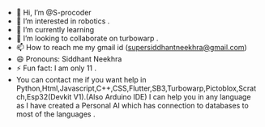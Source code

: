 - 👋 Hi, I’m @S-procoder
- 👀 I’m interested in robotics .
- 🌱 I’m currently learning 
- 💞️ I’m looking to collaborate on turbowarp .
- 📫 How to reach me my gmail id (supersiddhantneekhra@gmail.com)
- 😄 Pronouns: Siddhant Neekhra
- ⚡ Fun fact: I am only 11 .
- You can contact me if you want help in Python,Html,Javascript,C++,CSS,Flutter,SB3,Turbowarp,Pictoblox,Scratch,Esp32(Devkit V1).(Also Arduino IDE)
I can help you in any language as  I have created a  Personal AI which has connection to databases to most of the languages .
